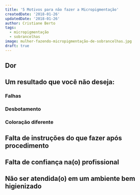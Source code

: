 ```yaml
---
title: '5 Motivos para não fazer a Micropigmentação'
createdDate: '2018-01-26'
updatedDate: '2018-01-26'
author: Cristiane Berto
tags:
  - micropigmentação
  - sobrancelhas
image: mulher-fazendo-micropigmentação-de-sobrancelhas.jpg
draft: true
---
```


## Dor

## Um resultado que você não deseja:

### Falhas
### Desbotamento
### Coloração diferente

## Falta de instruções do que fazer após procedimento

## Falta de confiança na(o) profissional

## Não ser atendida(o) em um ambiente bem higienizado
